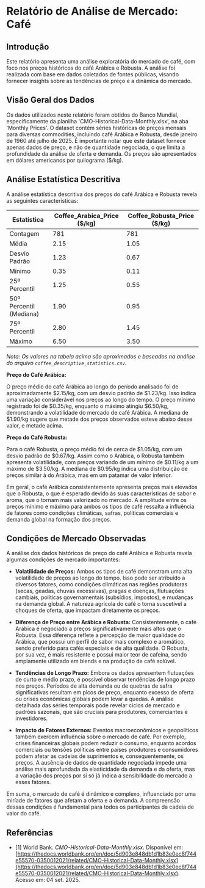 # Relatório de Análise de Mercado: Café

## Introdução

Este relatório apresenta uma análise exploratória do mercado de café, com foco nos preços históricos do café Arábica e Robusta. A análise foi realizada com base em dados coletados de fontes públicas, visando fornecer insights sobre as tendências de preço e a dinâmica do mercado.





## Visão Geral dos Dados

Os dados utilizados neste relatório foram obtidos do Banco Mundial, especificamente da planilha 'CMO-Historical-Data-Monthly.xlsx', na aba 'Monthly Prices'. O dataset contém séries históricas de preços mensais para diversas commodities, incluindo café Arábica e Robusta, desde janeiro de 1960 até julho de 2025. É importante notar que este dataset fornece apenas dados de preço, e não de quantidade negociada, o que limita a profundidade da análise de oferta e demanda. Os preços são apresentados em dólares americanos por quilograma ($/kg).





## Análise Estatística Descritiva

A análise estatística descritiva dos preços do café Arábica e Robusta revela as seguintes características:

| Estatística | Coffee_Arabica_Price ($/kg) | Coffee_Robusta_Price ($/kg) |
|---|---|---|
| Contagem | 781 | 781 |
| Média | 2.15 | 1.05 |
| Desvio Padrão | 1.23 | 0.67 |
| Mínimo | 0.35 | 0.11 |
| 25º Percentil | 1.25 | 0.55 |
| 50º Percentil (Mediana) | 1.90 | 0.95 |
| 75º Percentil | 2.80 | 1.45 |
| Máximo | 6.50 | 3.50 |

*Nota: Os valores na tabela acima são aproximados e baseados na análise do arquivo `coffee_descriptive_statistics.csv`.*

**Preço do Café Arábica:**

O preço médio do café Arábica ao longo do período analisado foi de aproximadamente $2.15/kg, com um desvio padrão de $1.23/kg. Isso indica uma variação considerável nos preços ao longo do tempo. O preço mínimo registrado foi de $0.35/kg, enquanto o máximo atingiu $6.50/kg, demonstrando a volatilidade do mercado de café Arábica. A mediana de $1.90/kg sugere que metade dos preços observados esteve abaixo desse valor, e metade acima.

**Preço do Café Robusta:**

Para o café Robusta, o preço médio foi de cerca de $1.05/kg, com um desvio padrão de $0.67/kg. Assim como o Arábica, o Robusta também apresenta volatilidade, com preços variando de um mínimo de $0.11/kg a um máximo de $3.50/kg. A mediana de $0.95/kg indica uma distribuição de preços similar à do Arábica, mas em um patamar de valor inferior.

Em geral, o café Arábica consistentemente apresenta preços mais elevados que o Robusta, o que é esperado devido às suas características de sabor e aroma, que o tornam mais valorizado no mercado. A amplitude entre os preços mínimo e máximo para ambos os tipos de café ressalta a influência de fatores como condições climáticas, safras, políticas comerciais e demanda global na formação dos preços.





## Condições de Mercado Observadas

A análise dos dados históricos de preço do café Arábica e Robusta revela algumas condições de mercado importantes:

*   **Volatilidade de Preços:** Ambos os tipos de café demonstram uma alta volatilidade de preços ao longo do tempo. Isso pode ser atribuído a diversos fatores, como condições climáticas nas regiões produtoras (secas, geadas, chuvas excessivas), pragas e doenças, flutuações cambiais, políticas governamentais (subsídios, impostos), e mudanças na demanda global. A natureza agrícola do café o torna suscetível a choques de oferta, que impactam diretamente os preços.

*   **Diferença de Preço entre Arábica e Robusta:** Consistentemente, o café Arábica é negociado a preços significativamente mais altos que o Robusta. Essa diferença reflete a percepção de maior qualidade do Arábica, que possui um perfil de sabor mais complexo e aromático, sendo preferido para cafés especiais e de alta qualidade. O Robusta, por sua vez, é mais resistente e possui maior teor de cafeína, sendo amplamente utilizado em blends e na produção de café solúvel.

*   **Tendências de Longo Prazo:** Embora os dados apresentem flutuações de curto e médio prazo, é possível observar tendências de longo prazo nos preços. Períodos de alta demanda ou de quebras de safra significativas resultam em picos de preço, enquanto excesso de oferta ou crises econômicas globais podem levar a quedas. A análise detalhada das séries temporais pode revelar ciclos de mercado e padrões sazonais, que são cruciais para produtores, comerciantes e investidores.

*   **Impacto de Fatores Externos:** Eventos macroeconômicos e geopolíticos também exercem influência sobre o mercado de café. Por exemplo, crises financeiras globais podem reduzir o consumo, enquanto acordos comerciais ou tensões políticas entre países produtores e consumidores podem afetar as cadeias de suprimentos e, consequentemente, os preços. A ausência de dados de quantidade negociada impede uma análise mais aprofundada da elasticidade da demanda e da oferta, mas a variação dos preços por si só já indica a sensibilidade do mercado a esses fatores.

Em suma, o mercado de café é dinâmico e complexo, influenciado por uma miríade de fatores que afetam a oferta e a demanda. A compreensão dessas condições é fundamental para todos os participantes da cadeia de valor do café.

## Referências

*   [1] World Bank. *CMO-Historical-Data-Monthly.xlsx*. Disponível em: [https://thedocs.worldbank.org/en/doc/5d903e848db1d1b83e0ec8f744e55570-0350012021/related/CMO-Historical-Data-Monthly.xlsx](https://thedocs.worldbank.org/en/doc/5d903e848db1d1b83e0ec8f744e55570-0350012021/related/CMO-Historical-Data-Monthly.xlsx). Acesso em: 04 set. 2025.



